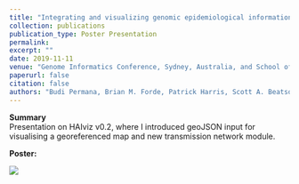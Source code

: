 ```yaml
---
title: "Integrating and visualizing genomic epidemiological information to reconstruct transmission of Healthcare-associated infections"
collection: publications
publication_type: Poster Presentation
permalink:
excerpt: ""
date: 2019-11-11
venue: "Genome Informatics Conference, Sydney, Australia, and School of Chemistry and Molecular Biosciences, 15th Annual Research Student Symposium 2019, Brisbane, Australia"
paperurl: false
citation: false
authors: "Budi Permana, Brian M. Forde, Patrick Harris, Scott A. Beatson."
---
```


**Summary**  
Presentation on HAIviz v0.2, where I introduced geoJSON input for visualising a georeferenced map and new transmission network module.

**Poster:**

![](/images/haiviz0.2_poster_GIW2019.png)
